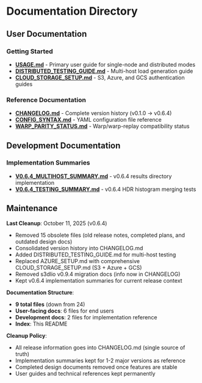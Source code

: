 # Documentation Directory

## User Documentation

### Getting Started
- **[USAGE.md](USAGE.md)** - Primary user guide for single-node and distributed modes
- **[DISTRIBUTED_TESTING_GUIDE.md](DISTRIBUTED_TESTING_GUIDE.md)** - Multi-host load generation guide
- **[CLOUD_STORAGE_SETUP.md](CLOUD_STORAGE_SETUP.md)** - S3, Azure, and GCS authentication guides

### Reference Documentation
- **[CHANGELOG.md](CHANGELOG.md)** - Complete version history (v0.1.0 → v0.6.4)
- **[CONFIG_SYNTAX.md](CONFIG_SYNTAX.md)** - YAML configuration file reference
- **[WARP_PARITY_STATUS.md](WARP_PARITY_STATUS.md)** - Warp/warp-replay compatibility status

## Development Documentation

### Implementation Summaries
- **[V0.6.4_MULTIHOST_SUMMARY.md](V0.6.4_MULTIHOST_SUMMARY.md)** - v0.6.4 results directory implementation
- **[V0.6.4_TESTING_SUMMARY.md](V0.6.4_TESTING_SUMMARY.md)** - v0.6.4 HDR histogram merging tests

## Maintenance

**Last Cleanup**: October 11, 2025 (v0.6.4)
- Removed 15 obsolete files (old release notes, completed plans, and outdated design docs)
- Consolidated version history into CHANGELOG.md
- Added DISTRIBUTED_TESTING_GUIDE.md for multi-host testing
- Replaced AZURE_SETUP.md with comprehensive CLOUD_STORAGE_SETUP.md (S3 + Azure + GCS)
- Removed s3dlio v0.9.4 migration docs (info now in CHANGELOG)
- Kept v0.6.4 implementation summaries for current release context

**Documentation Structure**:
- **9 total files** (down from 24)
- **User-facing docs**: 6 files for end users
- **Development docs**: 2 files for implementation reference
- **Index**: This README

**Cleanup Policy**:
- All release information goes into CHANGELOG.md (single source of truth)
- Implementation summaries kept for 1-2 major versions as reference
- Completed design documents removed once features are stable
- User guides and technical references kept permanently
